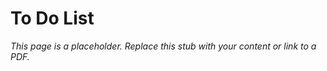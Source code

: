 #    To Do List

_This page is a placeholder. Replace this stub with your content or link to a PDF._
